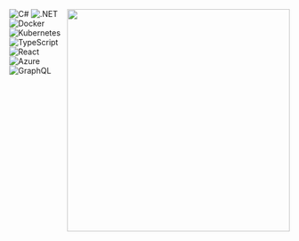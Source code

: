   <img align="right" src="https://i.pinimg.com/originals/69/b2/88/69b28856241ddc9ee1b856faea64db05.gif" width="400">
  <div align="left">
   <div>
    <img alt="C#" src="https://img.shields.io/badge/C%23-000000?style=for-the-badge&logo=csharp&logoColor=white" />
    <img alt=".NET" src="https://img.shields.io/badge/.NET-000000?style=for-the-badge&logo=none&logoColor=white" />
    <img alt="Docker" src="https://img.shields.io/badge/Docker-000000?style=for-the-badge&logo=docker&logoColor=white" />
    <img alt="Kubernetes" src="https://img.shields.io/badge/Kubernetes-000000?style=for-the-badge&logo=kubernetes&logoColor=white" />
    <img alt="TypeScript" src="https://img.shields.io/badge/TypeScript-000000?style=for-the-badge&logo=typescript&logoColor=white" />
    <img alt="React" src="https://img.shields.io/badge/React-000000?style=for-the-badge&logo=react&logoColor=white" />
    <img alt="Azure" src="https://img.shields.io/badge/Azure-000000?style=for-the-badge&logo=microsoftazure&logoColor=white" />
    <img alt="GraphQL" src="https://img.shields.io/badge/GraphQL-000000?style=for-the-badge&logo=graphql&logoColor=white" />
  </div>
  </div>
